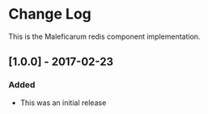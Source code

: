 # Change Log
This is the Maleficarum redis component implementation. 

## [1.0.0] - 2017-02-23
### Added
- This was an initial release
